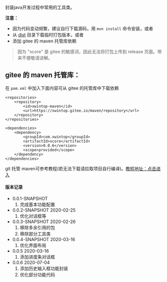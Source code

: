封装java开发过程中常用的工具类。

**注意：**

- 因为代码变动频繁，建议自行下载源码，用 `mvn install` 命令安装，或者
- 从 [dist](https://gitee.com/xwintop/xcore/tree/master/dist) 目录下载临时打包版本，或者
- 添加 gitee 的 maven 托管库依赖

> 因为 "xcore" 是 gitee 的敏感词，因此无法将打包上传到 release 页面。带来不便敬请谅解。

## gitee 的 maven 托管库：

在 `pom.xml` 中加入下面内容可从 gitee 的托管库中下载依赖

```
<repositories>
    <repository>
        <id>xwintop-maven</id>
        <url>https://xwintop.gitee.io/maven/repository</url>
    </repository>
</repositories>

<dependencies>
    <dependency>
        <groupId>com.xwintop</groupId>
        <artifactId>xcore</artifactId>
        <version>0.0.6</version>
        <scope>provided</scope>
    </dependency>
</dependencies>
```

git 托管 maven可参考教程(若无法下载请拉取项目自行编译)。[教程地址：点击进入](http://blog.csdn.net/u011747754/article/details/78574026)

#### 版本记录
- 0.0.1-SNAPSHOT
  1. 完成基本功能配置
- 0.0.2-SNAPSHOT  2020-02-25
  1. 优化对话框等
- 0.0.3-SNAPSHOT  2020-02-26
  1. 移除多余引用的包
  2. 移除部分工具类
- 0.0.4-SNAPSHOT  2020-03-16
  1. 优化界面布局
- 0.0.5  2020-03-16
  1. 添加进度条对话框
- 0.0.6 2020-07-04
  1. 添加历史输入框功能封装
  2. 优化部分功能代码